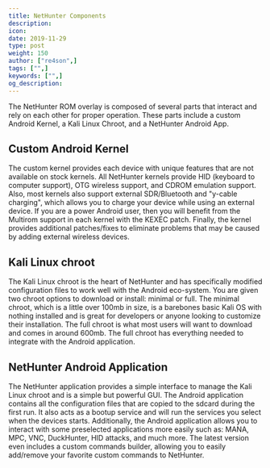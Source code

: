 ```yaml
---
title: NetHunter Components
description:
icon:
date: 2019-11-29
type: post
weight: 150
author: ["re4son",]
tags: ["",]
keywords: ["",]
og_description:
---
```


The NetHunter ROM overlay is composed of several parts that interact and rely on each other for proper operation. These parts include a custom Android Kernel, a Kali Linux Chroot, and a NetHunter Android App.

## Custom Android Kernel

The custom kernel provides each device with unique features that are not available on stock kernels. All NetHunter kernels provide HID (keyboard to computer support), OTG wireless support, and CDROM emulation support. Also, most kernels also support external SDR/Bluetooth and "y-cable charging", which allows you to charge your device while using an external device. If you are a power Android user, then you will benefit from the Multirom support in each kernel with the KEXEC patch. Finally, the kernel provides additional patches/fixes to eliminate problems that may be caused by adding external wireless devices.

## Kali Linux chroot

The Kali Linux chroot is the heart of NetHunter and has specifically modified configuration files to work well with the Android eco-system. You are given two chroot options to download or install: minimal or full. The minimal chroot, which is a little over 100mb in size, is a barebones basic Kali OS with nothing installed and is great for developers or anyone looking to customize their installation. The full chroot is what most users will want to download and comes in around 600mb. The full chroot has everything needed to integrate with the Android application.

## NetHunter Android Application

The NetHunter application provides a simple interface to manage the Kali Linux chroot and is a simple but powerful GUI. The Android application contains all the configuration files that are copied to the sdcard during the first run. It also acts as a bootup service and will run the services you select when the devices starts. Additionally, the Android application allows you to interact with some preselected applications more easily such as: MANA, MPC, VNC, DuckHunter, HID attacks, and much more. The latest version even includes a custom commands builder, allowing you to easily add/remove your favorite custom commands to NetHunter.
